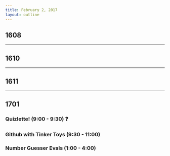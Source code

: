 ```yaml
---
title: February 2, 2017
layout: outline
---
```


## 1608

***

## 1610

***

## 1611

***

## 1701

### Quizlette! (9:00 - 9:30) :question:

### Github with Tinker Toys (9:30 - 11:00)

### Number Guesser Evals (1:00 - 4:00)

